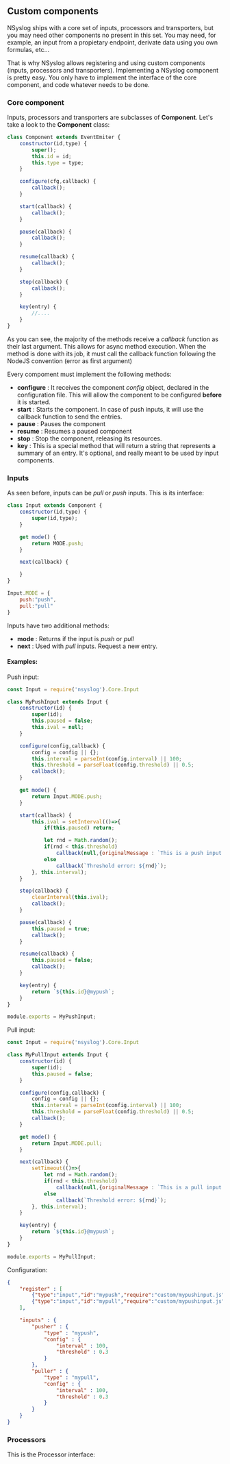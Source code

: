 ## Custom components

NSyslog ships with a core set of inputs, processors and transporters, but you may need other components no present in this set. You may need, for example, an input from a propietary endpoint, derivate data using you own formulas, etc...

That is why NSyslog allows registering and using custom components (inputs, processors and transporters). Implementing a NSyslog component is pretty easy. You only have to implement the interface of the core component, and code whatever needs to be done.

### Core component
Inputs, processors and transporters are subclasses of **Component**. Let's take a look to the **Component** class:

```javascript
class Component extends EventEmiter {
	constructor(id,type) {
		super();
		this.id = id;
		this.type = type;
	}

	configure(cfg,callback) {
		callback();
	}

	start(callback) {
		callback();
	}

	pause(callback) {
		callback();
	}

	resume(callback) {
		callback();
	}

	stop(callback) {
		callback();
	}

	key(entry) {
		//....
	}
}
```

As you can see, the majority of the methods receive a *callback* function as their last argument. This allows for async method execution. When the method is done with its job, it must call the callback function following the NodeJS convention (error as first argument)

Every compoment must implement the following methods:

* **configure** : It receives the component *config* object, declared in the configuration file. This will allow the component to be configured **before** it is started.
* **start** : Starts the component. In case of push inputs, it will use the callback function to send the entries.
* **pause** : Pauses the component
* **resume** : Resumes a paused component
* **stop** : Stop the component, releasing its resources.
* **key** : This is a special method that will return a string that represents a summary of an entry. It's optional, and really meant to be used by input components.

### Inputs
As seen before, inputs can be *pull* or *push* inputs. This is its interface:
```javascript
class Input extends Component {
	constructor(id,type) {
		super(id,type);
	}

	get mode() {
		return MODE.push;
	}

	next(callback) {

	}
}

Input.MODE = {
	push:"push",
	pull:"pull"
}
```

Inputs have two additional methods:
* **mode** : Returns if the input is *push* or *pull*
* **next** : Used with *pull* inputs. Request a new entry.

#### Examples:
Push input:
```javascript
const Input = require('nsyslog').Core.Input

class MyPushInput extends Input {
	constructor(id) {
		super(id);
		this.paused = false;
		this.ival = null;
	}

	configure(config,callback) {
		config = config || {};
		this.interval = parseInt(config.interval) || 100;
		this.threshold = parseFloat(config.threshold) || 0.5;
		callback();
	}

	get mode() {
		return Input.MODE.push;
	}

	start(callback) {
		this.ival = setInterval(()=>{
			if(this.paused) return;

			let rnd = Math.random();
			if(rnd < this.threshold)
				callback(null,{originalMessage : `This is a push input: ${rnd}`});
			else
				callback(`Threshold error: ${rnd}`);
		}, this.interval);
	}

	stop(callback) {
		clearInterval(this.ival);
		callback();
	}

	pause(callback) {
		this.paused = true;
		callback();
	}

	resume(callback) {
		this.paused = false;
		callback();
	}

	key(entry) {
		return `${this.id}@mypush`;
	}
}

module.exports = MyPushInput;
```

Pull input:
```javascript
const Input = require('nsyslog').Core.Input

class MyPullInput extends Input {
	constructor(id) {
		super(id);
		this.paused = false;
	}

	configure(config,callback) {
		config = config || {};
		this.interval = parseInt(config.interval) || 100;
		this.threshold = parseFloat(config.threshold) || 0.5;
		callback();
	}

	get mode() {
		return Input.MODE.pull;
	}

	next(callback) {
		setTimeout(()=>{
			let rnd = Math.random();
			if(rnd < this.threshold)
				callback(null,{originalMessage : `This is a pull input: ${rnd}`});
			else
				callback(`Threshold error: ${rnd}`);
		}, this.interval);
	}

	key(entry) {
		return `${this.id}@mypush`;
	}
}

module.exports = MyPullInput;
```

Configuration:
```JSON
{
	"register" : [
		{"type":"input","id":"mypush","require":"custom/mypushinput.js"},
		{"type":"input","id":"mypull","require":"custom/mypushinput.js"}
	],

	"inputs" : {
		"pusher" : {
			"type" : "mypush",
			"config" : {
				"interval" : 100,
				"threshold" : 0.3
			}
		},
		"puller" : {
			"type" : "mypull",
			"config" : {
				"interval" : 100,
				"threshold" : 0.3
			}
		}
	}
}
```

### Processors
This is the Processor interface:
